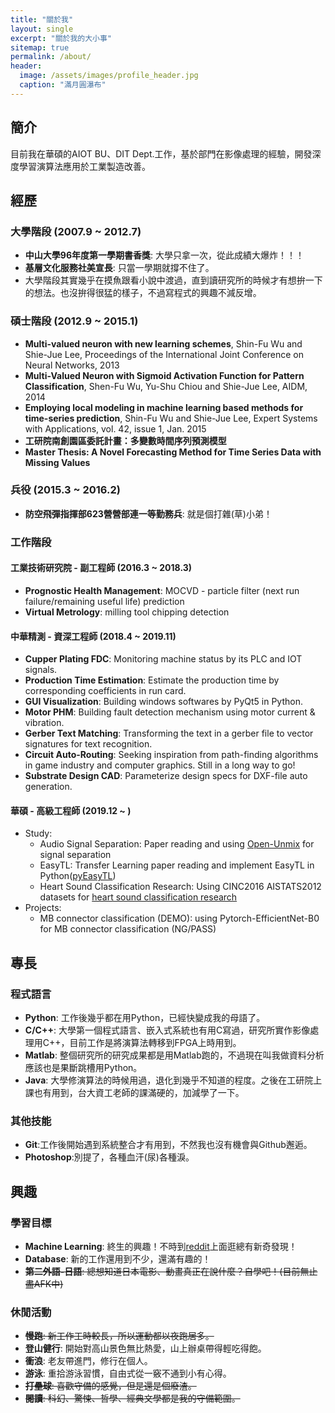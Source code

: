 ```yaml
---
title: "關於我"
layout: single
excerpt: "關於我的大小事"
sitemap: true
permalink: /about/
header:
  image: /assets/images/profile_header.jpg
  caption: "滿月圓瀑布"
---
```

## 簡介
目前我在華碩的AIOT BU、DIT Dept.工作，基於部門在影像處理的經驗，開發深度學習演算法應用於工業製造改善。

## 經歷
### 大學階段 (2007.9 ~ 2012.7)
- **中山大學96年度第一學期書香獎**: 大學只拿一次，從此成績大爆炸！！！
- **基層文化服務社美宣長**: 只當一學期就撐不住了。
- 大學階段其實幾乎在摸魚跟看小說中渡過，直到讀研究所的時候才有想拚一下的想法。也沒拚得很猛的樣子，不過寫程式的興趣不減反增。

### 碩士階段 (2012.9 ~ 2015.1)
- **Multi-valued neuron with new learning schemes**, Shin-Fu Wu and Shie-Jue Lee, Proceedings of the International Joint Conference on Neural Networks, 2013
- **Multi-Valued Neuron with Sigmoid Activation Function for Pattern Classification**, Shen-Fu Wu, Yu-Shu Chiou and Shie-Jue Lee, AIDM, 2014
- **Employing local modeling in machine learning based methods for time-series prediction**, Shin-Fu Wu and Shie-Jue Lee, Expert Systems with Applications, vol. 42, issue 1, Jan. 2015
- **工研院南創園區委託計畫：多變數時間序列預測模型**
- **Master Thesis: A Novel Forecasting Method for Time Series Data with Missing Values**

### 兵役 (2015.3 ~ 2016.2)
- **防空飛彈指揮部623營營部連一等勤務兵**: 就是個打雜(草)小弟！

### 工作階段
#### 工業技術研究院 - 副工程師 (2016.3 ~ 2018.3)
- **Prognostic Health Management**: MOCVD - particle filter (next run failure/remaining useful life) prediction
- **Virtual Metrology**: milling tool chipping detection

#### 中華精測 - 資深工程師 (2018.4 ~ 2019.11)
- **Cupper Plating FDC**: Monitoring machine status by its PLC and IOT signals.
- **Production Time Estimation**: Estimate the production time by corresponding coefficients in run card.
- **GUI Visualization**: Building windows softwares by PyQt5 in Python.
- **Motor PHM**: Building fault detection mechanism using motor current & vibration.
- **Gerber Text Matching**: Transforming the text in a gerber file to vector signatures for text recognition.
- **Circuit Auto-Routing**: Seeking inspiration from path-finding algorithms in game industry and computer graphics. Still in a long way to go!
- **Substrate Design CAD**: Parameterize design specs for DXF-file auto generation.

#### 華碩 - 高級工程師 (2019.12 ~ )
- Study:
	- Audio Signal Separation: Paper reading and using [Open-Unmix](https://sigsep.github.io/open-unmix/) for signal separation
	- EasyTL: Transfer Learning paper reading and implement EasyTL in Python([pyEasyTL](https://github.com/KodeWorker/pyEasyTL))
	- Heart Sound Classification Research: Using CINC2016 AISTATS2012 datasets for [heart sound classification research](https://github.com/KodeWorker/HeartSound)
- Projects:
	- MB connector classification (DEMO): using Pytorch-EfficientNet-B0 for MB connector classification (NG/PASS)


## 專長
### 程式語言
- **Python**: 工作後幾乎都在用Python，已經快變成我的母語了。
- **C/C++**: 大學第一個程式語言、嵌入式系統也有用C寫過，研究所實作影像處理用C++，目前工作是將演算法轉移到FPGA上時用到。
- **Matlab**: 整個研究所的研究成果都是用Matlab跑的，不過現在叫我做資料分析應該也是果斷跳槽用Python。
- **Java**: 大學修演算法的時候用過，退化到幾乎不知道的程度。之後在工研院上課也有用到，台大資工老師的課滿硬的，加減學了一下。

### 其他技能
- **Git**:工作後開始遇到系統整合才有用到，不然我也沒有機會與Github邂逅。
- **Photoshop**:別提了，各種血汗(尿)各種淚。

## 興趣
### 學習目標
- **Machine Learning**: 終生的興趣！不時到[reddit](https://www.reddit.com/r/MachineLearning/)上面逛總有新奇發現！
- **Database**: 新的工作還用到不少，還滿有趣的！
- ~~**第二外語-日語**: 總想知道日本電影、動畫真正在說什麼？自學吧！(目前無止盡AFK中)~~

### 休閒活動
- ~~**慢跑**: 新工作工時較長，所以運動都以夜跑居多。~~
- **登山健行**: 開始對高山景色無比熱愛，山上辦桌帶得輕吃得飽。
- **衝浪**: 老友帶進門，修行在個人。
- **游泳**: 重拾游泳習慣，自由式從一竅不通到小有心得。
- ~~**打壘球**: 喜歡守備的感覺，但是還是個廢渣。~~
- ~~**閱讀**: 科幻、驚悚、哲學、經典文學都是我的守備範圍。~~
